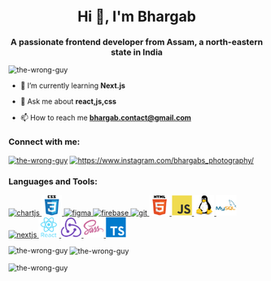 <h1 align="center">Hi 👋, I'm Bhargab</h1>
<h3 align="center">A passionate frontend developer from Assam, a north-eastern state in India</h3>

<p align="left"> <img src="https://komarev.com/ghpvc/?username=the-wrong-guy&label=Profile%20views&color=0e75b6&style=flat" alt="the-wrong-guy" /> </p>



- 🌱 I’m currently learning **Next.js**

- 💬 Ask me about **react,js,css**

- 📫 How to reach me **bhargab.contact@gmail.com**

<h3 align="left">Connect with me:</h3>
<p align="left">
<a href="https://dev.to/the-wrong-guy" target="blank"><img align="center" src="https://cdn.jsdelivr.net/npm/simple-icons@3.0.1/icons/dev-dot-to.svg" alt="the-wrong-guy" height="30" width="40" /></a>
<a href="https://www.instagram.com/bhargabs_photography/" target="blank"><img align="center" src="https://cdn.jsdelivr.net/npm/simple-icons@3.0.1/icons/instagram.svg" alt="https://www.instagram.com/bhargabs_photography/" height="30" width="40" /></a>
</p>

<h3 align="left">Languages and Tools:</h3>
<p align="left"> <a href="https://www.chartjs.org" target="_blank"> <img src="https://www.chartjs.org/media/logo-title.svg" alt="chartjs" width="40" height="40"/> </a> <a href="https://www.w3schools.com/css/" target="_blank"> <img src="https://raw.githubusercontent.com/devicons/devicon/master/icons/css3/css3-original-wordmark.svg" alt="css3" width="40" height="40"/> </a> <a href="https://www.figma.com/" target="_blank"> <img src="https://www.vectorlogo.zone/logos/figma/figma-icon.svg" alt="figma" width="40" height="40"/> </a> <a href="https://firebase.google.com/" target="_blank"> <img src="https://www.vectorlogo.zone/logos/firebase/firebase-icon.svg" alt="firebase" width="40" height="40"/> </a> <a href="https://git-scm.com/" target="_blank"> <img src="https://www.vectorlogo.zone/logos/git-scm/git-scm-icon.svg" alt="git" width="40" height="40"/> </a> <a href="https://www.w3.org/html/" target="_blank"> <img src="https://raw.githubusercontent.com/devicons/devicon/master/icons/html5/html5-original-wordmark.svg" alt="html5" width="40" height="40"/> </a> <a href="https://developer.mozilla.org/en-US/docs/Web/JavaScript" target="_blank"> <img src="https://raw.githubusercontent.com/devicons/devicon/master/icons/javascript/javascript-original.svg" alt="javascript" width="40" height="40"/> </a> <a href="https://www.linux.org/" target="_blank"> <img src="https://raw.githubusercontent.com/devicons/devicon/master/icons/linux/linux-original.svg" alt="linux" width="40" height="40"/> </a> <a href="https://www.mysql.com/" target="_blank"> <img src="https://raw.githubusercontent.com/devicons/devicon/master/icons/mysql/mysql-original-wordmark.svg" alt="mysql" width="40" height="40"/> </a> <a href="https://nextjs.org/" target="_blank"> <img src="https://cdn.worldvectorlogo.com/logos/nextjs-3.svg" alt="nextjs" width="40" height="40"/> </a> <a href="https://reactjs.org/" target="_blank"> <img src="https://raw.githubusercontent.com/devicons/devicon/master/icons/react/react-original-wordmark.svg" alt="react" width="40" height="40"/> </a> <a href="https://redux.js.org" target="_blank"> <img src="https://raw.githubusercontent.com/devicons/devicon/master/icons/redux/redux-original.svg" alt="redux" width="40" height="40"/> </a> <a href="https://sass-lang.com" target="_blank"> <img src="https://raw.githubusercontent.com/devicons/devicon/master/icons/sass/sass-original.svg" alt="sass" width="40" height="40"/> </a> <a href="https://www.typescriptlang.org/" target="_blank"> <img src="https://raw.githubusercontent.com/devicons/devicon/master/icons/typescript/typescript-original.svg" alt="typescript" width="40" height="40"/> </a> </p>

<p><img align="left" src="https://github-readme-stats.vercel.app/api/top-langs?username=the-wrong-guy&show_icons=true&locale=en&layout=compact" alt="the-wrong-guy" /></p>

<p>&nbsp;<img align="center" src="https://github-readme-stats.vercel.app/api?username=the-wrong-guy&show_icons=true&locale=en" alt="the-wrong-guy" /></p>

<p><img align="center" src="https://github-readme-streak-stats.herokuapp.com/?user=the-wrong-guy&" alt="the-wrong-guy" /></p>
